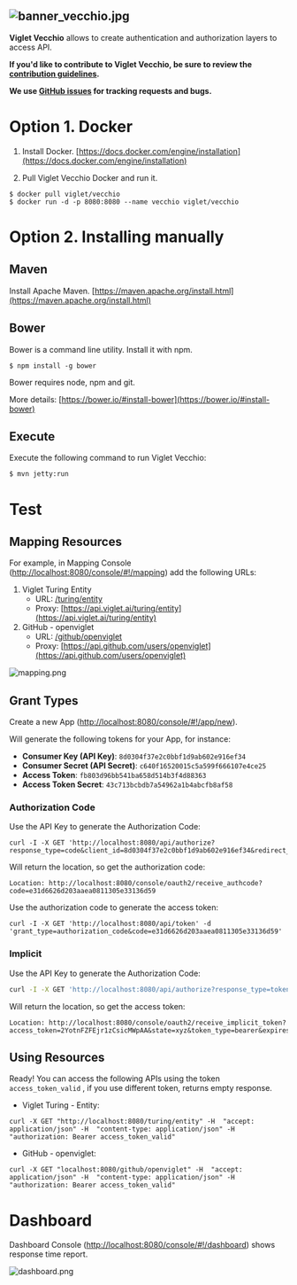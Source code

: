 ![banner_vecchio.jpg](https://openviglet.github.io/vecchio/img/banner_vecchio.jpg)
------
**Viglet Vecchio** allows to create authentication and authorization layers to access API.

**If you'd like to contribute to Viglet Vecchio, be sure to review the [contribution
guidelines](CONTRIBUTING.md).**

**We use [GitHub issues](https://github.com/openviglet/vecchio/issues) for
tracking requests and bugs.**

# Option 1. Docker
1. Install Docker. [https://docs.docker.com/engine/installation](https://docs.docker.com/engine/installation)


2. Pull Viglet Vecchio Docker and run it.

```shell
$ docker pull viglet/vecchio
$ docker run -d -p 8080:8080 --name vecchio viglet/vecchio
```

# Option 2. Installing manually 

## Maven
Install Apache Maven. [https://maven.apache.org/install.html](https://maven.apache.org/install.html)

## Bower
Bower is a command line utility. Install it with npm.

```shell
$ npm install -g bower
```

Bower requires node, npm and git.

More details: [https://bower.io/#install-bower](https://bower.io/#install-bower)

## Execute

Execute the following command to run Viglet Vecchio:

```shell
$ mvn jetty:run
```

# Test

## Mapping Resources

For example, in Mapping Console ([http://localhost:8080/console/#!/mapping](http://localhost:8080/console/#!/mapping)) add the following URLs:

1. Viglet Turing Entity
	- URL: [/turing/entity](http://localhost:8080/turing/entity)
	- Proxy: [https://api.viglet.ai/turing/entity](https://api.viglet.ai/turing/entity)
2. GitHub - openviglet
	- URL: [/github/openviglet](http://localhost:8080/github/openviglet)
	- Proxy: [https://api.github.com/users/openviglet](https://api.github.com/users/openviglet)

![mapping.png](https://openviglet.github.io/vecchio/img/mapping.png)

## Grant Types
Create a new App ([http://localhost:8080/console/#!/app/new](http://localhost:8080/console/#!/app/new)).

Will generate the following tokens for your App, for instance:

* **Consumer Key (API Key)**: `8d0304f37e2c0bbf1d9ab602e916ef34`
* **Consumer Secret (API Secret)**:	`c640f16520015c5a599f666107e4ce25`
* **Access Token**: `fb803d96bb541ba658d514b3f4d88363`
* **Access Token Secret**: `43c713bcbdb7a54962a1b4abcfb8af58`

### Authorization Code

Use the API Key to generate the Authorization Code:

```shell
curl -I -X GET 'http://localhost:8080/api/authorize?response_type=code&client_id=8d0304f37e2c0bbf1d9ab602e916ef34&redirect_uri=http://localhost:8080/console/oauth2/receive_authcode'
```
Will return the location, so get the authorization code:

```shell
Location: http://localhost:8080/console/oauth2/receive_authcode?code=e31d6626d203aaea0811305e33136d59
```

Use the authorization code to generate the access token:

```shell
curl -I -X GET 'http://localhost:8080/api/token' -d 'grant_type=authorization_code&code=e31d6626d203aaea0811305e33136d59'
```

### Implicit

Use the API Key to generate the Authorization Code:

```bash
curl -I -X GET 'http://localhost:8080/api/authorize?response_type=token&client_id= 8d0304f37e2c0bbf1d9ab602e916ef34&redirect_uri=http://localhost:8080/console/oauth2/receive_implicit_token'
```

Will return the location, so get the access token:

```shell
Location: http://localhost:8080/console/oauth2/receive_implicit_token?access_token=2YotnFZFEjr1zCsicMWpAA&state=xyz&token_type=bearer&expires_in=3600
```

## Using Resources
Ready! You can access the following APIs using the token `access_token_valid` , if you use different token, returns empty response.

* Viglet Turing - Entity:

```shell
curl -X GET "http://localhost:8080/turing/entity" -H  "accept: application/json" -H  "content-type: application/json" -H  "authorization: Bearer access_token_valid"
```

* GitHub - openviglet:

```shell
curl -X GET "localhost:8080/github/openviglet" -H  "accept: application/json" -H  "content-type: application/json" -H  "authorization: Bearer access_token_valid"
```

# Dashboard

Dashboard Console ([http://localhost:8080/console/#!/dashboard](http://localhost:8080/console/#!/dashboard)) shows response time report.

![dashboard.png](https://openviglet.github.io/vecchio/img/dashboard.png)